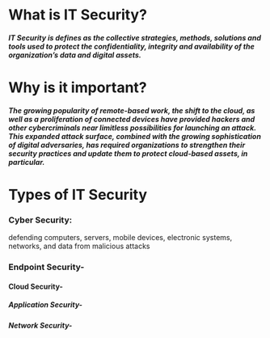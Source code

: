 # What is IT Security?
##### IT Security is defines as the collective strategies, methods, solutions and tools used to protect the confidentiality, integrity and availability of the organization’s data and digital assets.
# Why is it important?
##### The growing popularity of remote-based work, the shift to the cloud, as well as a proliferation of connected devices have provided hackers and other cybercriminals near limitless possibilities for launching an attack. This expanded attack surface, combined with the growing sophistication of digital adversaries, has required organizations to strengthen their security practices and update them to protect cloud-based assets, in particular.
# Types of IT Security
### Cyber Security: 
defending computers, servers, mobile devices, electronic systems, networks, and data from malicious attacks
### Endpoint Security-
#### Cloud Security-
##### Application Security-
##### Network Security-
